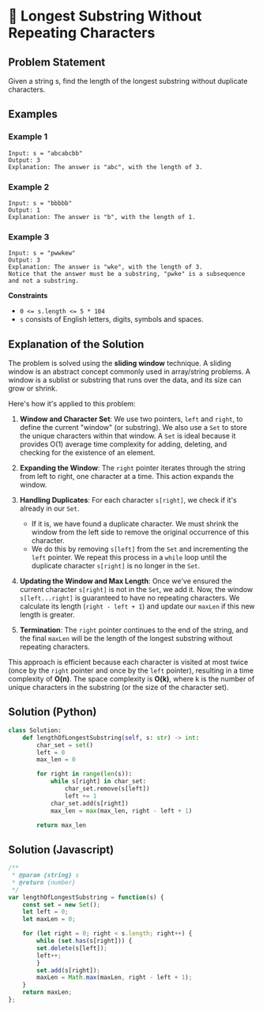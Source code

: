 # 🧮 Longest Substring Without Repeating Characters

## Problem Statement

Given a string s, find the length of the longest substring without duplicate characters.

## Examples

### Example 1
```code
Input: s = "abcabcbb"
Output: 3
Explanation: The answer is "abc", with the length of 3.
```

### Example 2
```code
Input: s = "bbbbb"
Output: 1
Explanation: The answer is "b", with the length of 1.
```

### Example 3
```code
Input: s = "pwwkew"
Output: 3
Explanation: The answer is "wke", with the length of 3.
Notice that the answer must be a substring, "pwke" is a subsequence and not a substring.
```

**Constraints**

* `0 <= s.length <= 5 * 104`
* `s` consists of English letters, digits, symbols and spaces.

## Explanation of the Solution

The problem is solved using the **sliding window** technique. A sliding window is an abstract concept commonly used in array/string problems. A window is a sublist or substring that runs over the data, and its size can grow or shrink.

Here's how it's applied to this problem:

1.  **Window and Character Set**: We use two pointers, `left` and `right`, to define the current "window" (or substring). We also use a `Set` to store the unique characters within that window. A `Set` is ideal because it provides O(1) average time complexity for adding, deleting, and checking for the existence of an element.

2.  **Expanding the Window**: The `right` pointer iterates through the string from left to right, one character at a time. This action expands the window.

3.  **Handling Duplicates**: For each character `s[right]`, we check if it's already in our `Set`.
    *   If it is, we have found a duplicate character. We must shrink the window from the left side to remove the original occurrence of this character.
    *   We do this by removing `s[left]` from the `Set` and incrementing the `left` pointer. We repeat this process in a `while` loop until the duplicate character `s[right]` is no longer in the `Set`.

4.  **Updating the Window and Max Length**: Once we've ensured the current character `s[right]` is not in the `Set`, we add it. Now, the window `s[left...right]` is guaranteed to have no repeating characters. We calculate its length (`right - left + 1`) and update our `maxLen` if this new length is greater.

5.  **Termination**: The `right` pointer continues to the end of the string, and the final `maxLen` will be the length of the longest substring without repeating characters.

This approach is efficient because each character is visited at most twice (once by the `right` pointer and once by the `left` pointer), resulting in a time complexity of **O(n)**. The space complexity is **O(k)**, where k is the number of unique characters in the substring (or the size of the character set).

## Solution (Python)
```python
class Solution:
    def lengthOfLongestSubstring(self, s: str) -> int:
        char_set = set()
        left = 0
        max_len = 0

        for right in range(len(s)):
            while s[right] in char_set:
                char_set.remove(s[left])
                left += 1
            char_set.add(s[right])
            max_len = max(max_len, right - left + 1)

        return max_len
```

## Solution (Javascript)
```javascript
/**
 * @param {string} s
 * @return {number}
 */
var lengthOfLongestSubstring = function(s) {
    const set = new Set();
    let left = 0;
    let maxLen = 0;

    for (let right = 0; right < s.length; right++) {
        while (set.has(s[right])) {
        set.delete(s[left]);
        left++;
        }
        set.add(s[right]);
        maxLen = Math.max(maxLen, right - left + 1);
    }
    return maxLen;
};
```